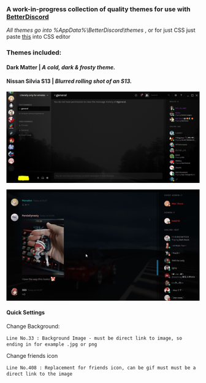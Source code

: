 ### A work-in-progress collection of quality themes for use with [BetterDiscord](https://betterdiscord.net)

*All themes go into %AppData%\BetterDiscord\themes* , or for just CSS just paste [this](https://raw.githubusercontent.com/peaches6/Discord-Themes-and-Plugins/master/themes/DarkMatter/DarkMatter.theme.css "Paste this into CSS editor") into CSS editor

### Themes included:

#### Dark Matter | *A cold, dark & frosty theme.*
#### Nissan Silvia S13 | *Blurred rolling shot of an S13.*


![Alt text](/demo_img.png?raw=true "Demo Image")


![Alt text](/anim_demo.gif?raw=true "Demo Image")

#### Quick Settings

Change Background:

    Line No.33 : Background Image - must be direct link to image, so ending in for example .jpg or png 
    
Change friends icon

    Line No.408 : Replacement for friends icon, can be gif must must be a direct link to the image

    
